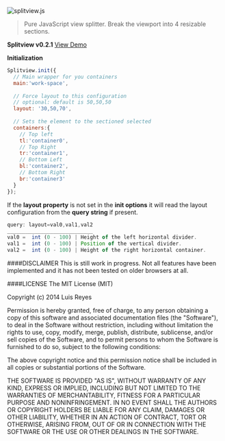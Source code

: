 <img src="http://www.luisreyes.com/splitview/splitviewlogo.png" title="splitview.js"/>

>Pure JavaScript view splitter. Break the viewport into 4 resizable sections.

**Splitview v0.2.1** <a href="http://www.luisreyes.com/splitview/demo" target="_blank">View Demo</a>

**Initialization**
```javascript
Splitview.init({
  // Main wrapper for you containers
  main:'work-space', 
  
  // Force layout to this configuration
  // optional: default is 50,50,50
  layout: '30,50,70',
  
  // Sets the element to the sectioned selected
  containers:{
    // Top left
    tl:'container0',
    // Top Right
    tr:'container1',
    // Bottom Left
    bl:'container2',
    // Bottom Right
    br:'container3'
  }
});
```

If the **layout property** is not set in the **init options** it will read the layout configuration from the **query string** if present.
```javascript
query: layout=val0,val1,val2
____________________________
val0 =  int (0 - 100) | Height of the left horizontal divider.
val1 =  int (0 - 100) | Position of the vertical divider.
val2 =  int (0 - 100) | Height of the right horizontal container.
```

####DISCLAIMER
This is still work in progress. Not all features have been implemented and it has not been tested on older browsers at all.

####LICENSE
The MIT License (MIT)

Copyright (c) 2014 Luis Reyes

Permission is hereby granted, free of charge, to any person obtaining a copy
of this software and associated documentation files (the "Software"), to deal
in the Software without restriction, including without limitation the rights
to use, copy, modify, merge, publish, distribute, sublicense, and/or sell
copies of the Software, and to permit persons to whom the Software is
furnished to do so, subject to the following conditions:

The above copyright notice and this permission notice shall be included in all
copies or substantial portions of the Software.

THE SOFTWARE IS PROVIDED "AS IS", WITHOUT WARRANTY OF ANY KIND, EXPRESS OR
IMPLIED, INCLUDING BUT NOT LIMITED TO THE WARRANTIES OF MERCHANTABILITY,
FITNESS FOR A PARTICULAR PURPOSE AND NONINFRINGEMENT. IN NO EVENT SHALL THE
AUTHORS OR COPYRIGHT HOLDERS BE LIABLE FOR ANY CLAIM, DAMAGES OR OTHER
LIABILITY, WHETHER IN AN ACTION OF CONTRACT, TORT OR OTHERWISE, ARISING FROM,
OUT OF OR IN CONNECTION WITH THE SOFTWARE OR THE USE OR OTHER DEALINGS IN THE
SOFTWARE.

